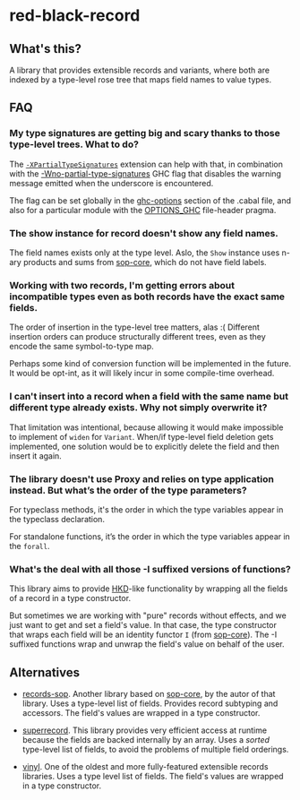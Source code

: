 # red-black-record

## What's this?

A library that provides extensible records and variants, where both are indexed
by a type-level rose tree that maps field names to value types.

## FAQ

### My type signatures are getting big and scary thanks to those type-level trees. What to do?

The
[`-XPartialTypeSignatures`](https://downloads.haskell.org/~ghc/latest/docs/html/users_guide/glasgow_exts.html?#extension-PartialTypeSignatures)
extension can help with that, in combination with the
[-Wno-partial-type-signatures](https://downloads.haskell.org/~ghc/latest/docs/html/users_guide/using-warnings.html#ghc-flag--Wpartial-type-signatures)
GHC flag that disables the warning message emitted when the underscore is
encountered.

The flag can be set globally in the
[ghc-options](https://www.haskell.org/cabal/users-guide/developing-packages.html?#pkg-field-ghc-options)
section of the .cabal file, and also for a particular module with the
[OPTIONS_GHC](https://downloads.haskell.org/~ghc/latest/docs/html/users_guide/glasgow_exts.html?highlight=options_ghc#options-ghc-pragma)
file-header pragma.

### The show instance for record doesn't show any field names.

The field names exists only at the type level. Aslo, the `Show` instance uses
n-ary products and sums from
[sop-core](http://hackage.haskell.org/package/sop-core), which do not have
field labels.

### Working with two records, I'm getting errors about incompatible types even as both records have the exact same fields.

The order of insertion in the type-level tree matters, alas :( Different
insertion orders can produce structurally different trees, even as they encode
the same symbol-to-type map.

Perhaps some kind of conversion function will be implemented in the future. It
would be opt-int, as it will likely incur in some compile-time overhead.

### I can't insert into a record when a field with the same name but different type already exists. Why not simply overwrite it?

That limitation was intentional, because allowing it would make impossible to
implement of `widen` for `Variant`. When/if type-level field deletion gets
implemented, one solution would be to explicitly delete the field and then
insert it again.

### The library doesn't use Proxy and relies on type application instead. But what’s the order of the type parameters?

For typeclass methods, it's the order in which the type variables appear in the
typeclass declaration.

For standalone functions, it’s the order in which the type variables appear in
the `forall`.

### What's the deal with all those -I suffixed versions of functions?

This library aims to provide
[HKD](http://reasonablypolymorphic.com/blog/higher-kinded-data/)-like
functionality by wrapping all the fields of a record in a type constructor.

But sometimes we are working with "pure" records without effects, and we just
want to get and set a field's value. In that case, the type constructor that
wraps each field will be an identity functor `I` (from
[sop-core](http://hackage.haskell.org/package/sop-core)). The -I suffixed
functions wrap and unwrap the field's value on behalf of the user.

## Alternatives

- [records-sop](http://hackage.haskell.org/package/records-sop). Another
  library based on [sop-core](http://hackage.haskell.org/package/sop-core), by
  the autor of that library. Uses a type-level list of fields. Provides record
  subtyping and accessors. The field's values are wrapped in a type
  constructor.

- [superrecord](http://hackage.haskell.org/package/superrecord). This library
  provides very efficient access at runtime because the fields are backed
  internally by an array. Uses a *sorted* type-level list of fields, to avoid
  the problems of multiple field orderings.

- [vinyl](http://hackage.haskell.org/package/vinyl). One of the oldest and more
  fully-featured extensible records libraries. Uses a type level list of
  fields. The field's values are wrapped in a type constructor.

